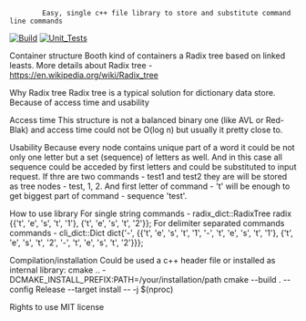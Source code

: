             Easy, single c++ file library to store and substitute command line commands

[![Build](https://github.com/lazzyfox/clidict/actions/workflows/cmake_build.yml/badge.svg)](https://github.com/lazzyfox/clidict/actions/workflows/cmake_build.yml)
[![Unit_Tests](https://github.com/lazzyfox/clidict/actions/workflows/cmake_test.yml/badge.svg)](https://github.com/lazzyfox/clidict/actions/workflows/cmake_test.yml)

  Container structure
Booth kind of containers a Radix tree based on linked leasts. 
More details about Radix tree -  https://en.wikipedia.org/wiki/Radix_tree

  Why Radix tree
Radix tree is  a typical solution for dictionary data store. Because of access time and usability

 Access time
This structure is not a balanced binary one (like AVL or Red-Blak) and access time could not be O(log n) but usually it pretty close to.

 Usability
Because every node contains unique part of a word it could be not only one letter but a set (sequence) of letters as well. And in this case all sequence could be acceded by first letters and could be substituted to input request. If thre are two commands - test1 and test2 they are will be stored as tree nodes - test, 1, 2. And first letter of command - 't' will be enough to get biggest part of command - sequence 'test'.
 
   How to use library
For single string commands - radix_dict::RadixTree<char> radix {{'t', 'e', 's', 't', '1'}, {'t', 'e', 's', 't', '2'}};
For delimiter separated commands commands - 
 cli_dict::Dict<char> dict{'-', {{'t', 'e', 's', 't', '1', '-', 't', 'e', 's', 't', '1'}, {'t', 'e', 's', 't', '2', '-', 't', 'e', 's', 't', '2'}}};

   Compilation/installation
Could be used a c++ header file or installed as internal library:
cmake .. -DCMAKE_INSTALL_PREFIX:PATH=/your/installation/path
cmake --build . --config Release --target install -- -j $(nproc)

  Rights to use
MIT license
